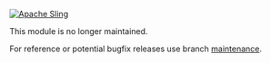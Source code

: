 [![Apache Sling](https://sling.apache.org/res/logos/sling.png)](https://sling.apache.org)


This module is no longer maintained.

For reference or potential bugfix releases use branch [maintenance](https://github.com/apache/sling-org-apache-sling-launchpad-test-bundles/tree/maintenance).
